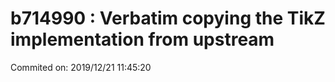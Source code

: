 # b714990 : Verbatim copying the TikZ implementation from upstream

Commited on: 2019/12/21 11:45:20

